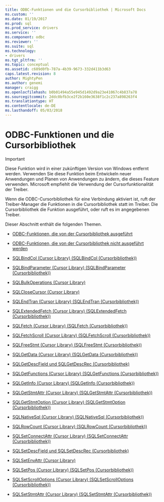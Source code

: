 ```yaml
---
title: ODBC-Funktionen und die Cursorbibliothek | Microsoft Docs
ms.custom: ''
ms.date: 01/19/2017
ms.prod: sql
ms.prod_service: drivers
ms.service: ''
ms.component: odbc
ms.reviewer: ''
ms.suite: sql
ms.technology:
- drivers
ms.tgt_pltfrm: ''
ms.topic: conceptual
ms.assetid: c609d0fb-787a-4b39-9673-332d411b3d63
caps.latest.revision: 8
author: MightyPen
ms.author: genemi
manager: craigg
ms.openlocfilehash: b0b01494a55e945d1492d9a23e41067c4b837a78
ms.sourcegitcommit: 2ddc0bfb3ce2f2b160e3638f1c2c237a898263f4
ms.translationtype: HT
ms.contentlocale: de-DE
ms.lasthandoff: 05/03/2018
---
```

# <a name="odbc-functions-and-the-cursor-library"></a>ODBC-Funktionen und die Cursorbibliothek
> [!IMPORTANT]  
>  Diese Funktion wird in einer zukünftigen Version von Windows entfernt werden. Verwenden Sie diese Funktion beim Entwickeln neuer Anwendungen und Planen von Anwendungen zu ändern, die dieses Feature verwenden. Microsoft empfiehlt die Verwendung der Cursorfunktionalität der Treiber.  
  
 Wenn die ODBC-Cursorbibliothek für eine Verbindung aktiviert ist, ruft der Treiber-Manager die Funktionen in die Cursorbibliothek statt im Treiber. Die Cursorbibliothek die Funktion ausgeführt, oder ruft es im angegebenen Treiber.  
  
 Dieser Abschnitt enthält die folgenden Themen.  
  
-   [ODBC-Funktionen, die von der Cursorbibliothek ausgeführt](../../../odbc/reference/appendixes/odbc-functions-executed-by-the-cursor-library.md)  
  
-   [ODBC-Funktionen, die von der Cursorbibliothek nicht ausgeführt werden](../../../odbc/reference/appendixes/odbc-functions-not-executed-by-the-cursor-library.md)  
  
-   [SQLBindCol (Cursor Library) (SQLBindCol (Cursorbibliothek))](../../../odbc/reference/appendixes/sqlbindcol-cursor-library.md)  
  
-   [SQLBindParameter (Cursor Library) (SQLBindParameter (Cursorbibliothek))](../../../odbc/reference/appendixes/sqlbindparameter-cursor-library.md)  
  
-   [SQLBulkOperations (Cursor Library)](../../../odbc/reference/appendixes/sqlbulkoperations-and-the-cursor-library.md)  
  
-   [SQLCloseCursor (Cursor Library)](../../../odbc/reference/appendixes/sqlclosecursor-odbc.md)  
  
-   [SQLEndTran (Cursor Library) (SQLEndTran (Cursorbibliothek))](../../../odbc/reference/appendixes/sqlendtran-cursor-library.md)  
  
-   [SQLExtendedFetch (Cursor Library) (SQLExtendedFetch (Cursorbibliothek))](../../../odbc/reference/appendixes/sqlextendedfetch-cursor-library.md)  
  
-   [SQLFetch (Cursor Library) (SQLFetch (Cursorbibliothek))](../../../odbc/reference/appendixes/sqlfetch-cursor-library.md)  
  
-   [SQLFetchScroll (Cursor Library) (SQLFetchScroll (Cursorbibliothek))](../../../odbc/reference/appendixes/sqlfetchscroll-cursor-library.md)  
  
-   [SQLFreeStmt (Cursor Library) (SQLFreeStmt (Cursorbibliothek))](../../../odbc/reference/appendixes/sqlfreestmt-cursor-library.md)  
  
-   [SQLGetData (Cursor Library) (SQLGetData (Cursorbibliothek))](../../../odbc/reference/appendixes/sqlgetdata-cursor-library.md)  
  
-   [SQLGetDescField und SQLGetDescRec (Cursorbibliothek)](../../../odbc/reference/appendixes/sqlgetdescfield-and-sqlgetdescrec-cursor-library.md)  
  
-   [SQLGetFunctions (Cursor Library) (SQLGetFunctions (Cursorbibliothek))](../../../odbc/reference/appendixes/sqlgetfunctions-cursor-library.md)  
  
-   [SQLGetInfo (Cursor Library) (SQLGetInfo (Cursorbibliothek))](../../../odbc/reference/appendixes/sqlgetinfo-cursor-library.md)  
  
-   [SQLGetStmtAttr (Cursor Library) (SQLGetStmtAttr (Cursorbibliothek))](../../../odbc/reference/appendixes/sqlgetstmtattr-cursor-library.md)  
  
-   [SQLGetStmtOption (Cursor Library) (SQLGetStmtOption (Cursorbibliothek))](../../../odbc/reference/appendixes/sqlgetstmtoption-cursor-library.md)  
  
-   [SQLNativeSql (Cursor Library) (SQLNativeSql (Cursorbibliothek))](../../../odbc/reference/appendixes/sqlnativesql-cursor-library.md)  
  
-   [SQLRowCount (Cursor Library) (SQLRowCount (Cursorbibliothek))](../../../odbc/reference/appendixes/sqlrowcount-cursor-library.md)  
  
-   [SQLSetConnectAttr (Cursor Library) (SQLSetConnectAttr (Cursorbibliothek))](../../../odbc/reference/appendixes/sqlsetconnectattr-cursor-library.md)  
  
-   [SQLSetDescField und SQLSetDescRec (Cursorbibliothek)](../../../odbc/reference/appendixes/sqlsetdescfield-and-sqlsetdescrec-cursor-library.md)  
  
-   [SQLSetEnvAttr (Cursor Library)](../../../odbc/reference/appendixes/sqlsetenvattr-and-the-cursor-library.md)  
  
-   [SQLSetPos (Cursor Library) (SQLSetPos (Cursorbibliothek))](../../../odbc/reference/appendixes/sqlsetpos-cursor-library.md)  
  
-   [SQLSetScrollOptions (Cursor Library) (SQLSetScrollOptions (Cursorbibliothek))](../../../odbc/reference/appendixes/sqlsetscrolloptions-cursor-library.md)  
  
-   [SQLSetStmtAttr (Cursor Library) (SQLSetStmtAttr (Cursorbibliothek))](../../../odbc/reference/appendixes/sqlsetstmtattr-cursor-library.md)
